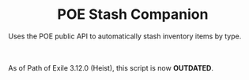 <h1 align="center">POE Stash Companion</h1> 
Uses the POE public API to automatically stash inventory items by type. 
 
<br><br>
As of Path of Exile 3.12.0 (Heist), this script is now <b>OUTDATED</b>. 
